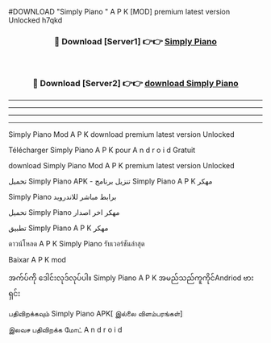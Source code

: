 #DOWNLOAD "Simply Piano " A P K [MOD] premium latest version Unlocked h7qkd 



<div align="center">

<h3>🔴 Download [Server1] 👉👉 <a href="https://apkdownload12.web.app/?title=Simply Piano ">Simply Piano  </a></h3><br>

<h3>🔴 Download [Server2] 👉👉 <a href="https://apkdownload12.web.app/?title=Simply Piano ">download Simply Piano  </a></h3>
</div>


----------------------------------------------------------

----------------------------------------------------------

----------------------------------------------------------

----------------------------------------------------------


Simply Piano  Mod A P K download premium latest version Unlocked

Télécharger  Simply Piano  A P K pour A n d r o i d Gratuit

download Simply Piano  Mod A P K premium latest version Unlocked

تحميل Simply Piano  APK - تنزيل برنامج Simply Piano  A P K مهكر

Simply Piano  برابط مباشر للاندرويد

تحميل Simply Piano  مهكر اخر اصدار

تطبيق Simply Piano  A P K مهكر

ดาวน์โหลด A P K Simply Piano  รับเวอร์ชันล่าสุด

Baixar A P K mod

အက်ပ်ကို ဒေါင်းလုဒ်လုပ်ပါ။ Simply Piano  A P K အမည်သည်ကူကိုင်Andriod ဗားရှင်း

பதிவிறக்கவும் Simply Piano  APK[ இல்லை விளம்பரங்கள்] 
 
இலவச பதிவிறக்க மோட் A n d r o i d



